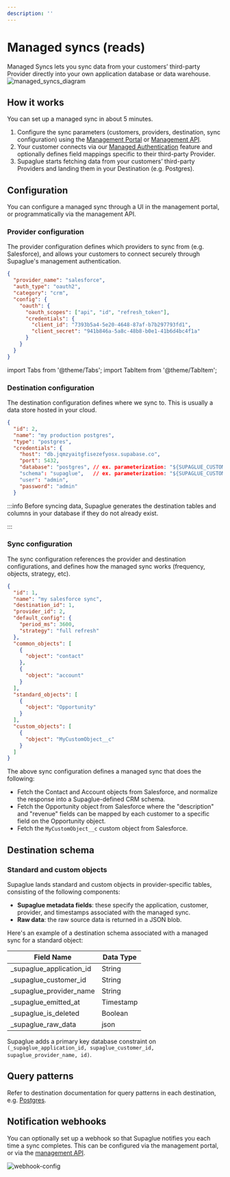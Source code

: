 ```yaml
---
description: ''
---
```


# Managed syncs (reads)

Managed Syncs lets you sync data from your customers’ third-party Provider directly into your own application database or data warehouse.
![managed_syncs_diagram](/img/managed-syncs-diagram-2.png 'managed syncs diagram')

## How it works

You can set up a managed sync in about 5 minutes.

1. Configure the sync parameters (customers, providers, destination, sync configuration) using the [Management Portal](https://app.supaglue.io) or [Management API](../api/v2/mgmt/supaglue-management-api).
2. Your customer connects via our [Managed Authentication](../platform/managed-auth) feature and optionally defines field mappings specific to their third-party Provider.
3. Supaglue starts fetching data from your customers’ third-party Providers and landing them in your Destination (e.g. Postgres).

## Configuration

You can configure a managed sync through a UI in the management portal, or programmatically via the management API.

### Provider configuration

The provider configuration defines which providers to sync from (e.g. Salesforce), and allows your customers to connect securely through Supaglue's management authentication.

```json
{
  "provider_name": "salesforce",
  "auth_type": "oauth2",
  "category": "crm",
  "config": {
    "oauth": {
      "oauth_scopes": ["api", "id", "refresh_token"],
      "credentials": {
        "client_id": "7393b5a4-5e20-4648-87af-b7b297793fd1",
        "client_secret": "941b846a-5a8c-48b8-b0e1-41b6d4bc4f1a"
      }
    }
  }
}
```

import Tabs from '@theme/Tabs';
import TabItem from '@theme/TabItem';

### Destination configuration

The destination configuration defines where we sync to. This is usually a data store hosted in your cloud.

<Tabs>

<TabItem value="postgres-provider-config" label="Postgres" default>

```json
{
  "id": 2,
  "name": "my production postgres",
  "type": "postgres",
  "credentials": {
    "host": "db.jqmzyaitgfisezefyosx.supabase.co",
    "port": 5432,
    "database": "postgres", // ex. parameterization: "${SUPAGLUE_CUSTOMER_ID}"
    "schema": "supaglue",   // ex. parameterization: "${SUPAGLUE_CUSTOMER_ID}"
    "user": "admin",
    "password": "admin"
  }
```

</TabItem>

</Tabs>

:::info
Before syncing data, Supaglue generates the destination tables and columns in your database if they do not already exist.

:::

### Sync configuration

The sync configuration references the provider and destination configurations, and defines how the managed sync works (frequency, objects, strategy, etc).

```json
{
  "id": 1,
  "name": "my salesforce sync",
  "destination_id": 1,
  "provider_id": 2,
  "default_config": {
    "period_ms": 3600,
    "strategy": "full refresh"
  },
  "common_objects": [
    {
      "object": "contact"
    },
    {
      "object": "account"
    }
  ],
  "standard_objects": [
    {
      "object": "Opportunity"
    }
  ],
  "custom_objects": [
    {
      "object": "MyCustomObject__c"
    }
  ]
}
```

The above sync configuration defines a managed sync that does the following:

- Fetch the Contact and Account objects from Salesforce, and normalize the response into a Supaglue-defined CRM schema.
- Fetch the Opportunity object from Salesforce where the "description" and "revenue" fields can be mapped by each customer to a specific field on the Opportunity object.
- Fetch the `MyCustomObject__c` custom object from Salesforce.

## Destination schema

### Standard and custom objects

Supaglue lands standard and custom objects in provider-specific tables, consisting of the following components:

- **Supaglue metadata fields**: these specify the application, customer, provider, and timestamps associated with the managed sync.
- **Raw data**: the raw source data is returned in a JSON blob.

Here's an example of a destination schema associated with a managed sync for a standard object:

| Field Name                | Data Type |
| ------------------------- | --------- |
| \_supaglue_application_id | String    |
| \_supaglue_customer_id    | String    |
| \_supaglue_provider_name  | String    |
| \_supaglue_emitted_at     | Timestamp |
| \_supaglue_is_deleted     | Boolean   |
| \_supaglue_raw_data       | json      |

Supaglue adds a primary key database constraint on `(_supaglue_application_id, supaglue_customer_id, supaglue_provider_name, id)`.

## Query patterns

Refer to destination documentation for query patterns in each destination, e.g. [Postgres](../destinations/postgres#query-patterns).

## Notification webhooks

You can optionally set up a webhook so that Supaglue notifies you each time a sync completes. This can be configured via the management portal, or via the [management API](../api/v2/mgmt/webhooks).

![webhook-config](/img/webhook_config.png)
